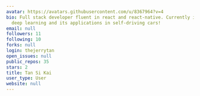 ```yaml
---
avatar: https://avatars.githubusercontent.com/u/8367964?v=4
bio: Full stack developer fluent in react and react-native. Currently interested in
  deep learning and its applications in self-driving cars!
email: null
followers: 11
following: 10
forks: null
login: thejerrytan
open_issues: null
public_repos: 35
stars: 2
title: Tan Si Kai
user_type: User
website: null
---
```

